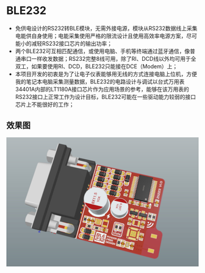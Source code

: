# BLE232

+ 免供电设计的RS232转BLE模块，无需外接电源，模块从RS232数据线上采集电能供自身使用；电能采集使用严格的限流设计且使用高效率电源方案，尽可能小的减轻RS232接口芯片的输出功率；
+ 两个BLE232可互相匹配通信，或使用电脑、手机等终端通过蓝牙通信，像普通串口一样收发数据；RS232完整8线可用，除了RI、DCD线以外均可用于全双工，如果要使用RI、DCD，BLE232只能接在DCE（Modem）上；
+ 本项目开发的初衷是为了让电子仪表能够用无线的方式连接电脑上位机，方便我的笔记本电脑采集测量数据，BLE232的电路设计与调试以台式万用表34401A内部的LT1180A接口芯片作为应用场景的参考，能够在该万用表的RS232接口上正常工作为设计目标，BLE232可能在一些驱动能力较弱的接口芯片上不能很好的工作；

## 效果图

![PCB3D](Document/PCB3D.jpg)
